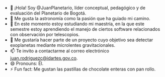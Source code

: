 - 👋 ¡Hola! Soy @JuanPlanetario, líder conceptual, pedagógico y de evaluación del Planetario de Bogotá.
- 👀 Me gusta la astronomía como la pasión que ha guiado mi camino. 
- 🌱 En este momento estoy estudiando mi maestría, en la que este semestre estoy aprendiendo el manejo de ciertos software relacionados con observación por telescopios.
- 💞️ Me gustaría hacer parte de un proyecto cuyo objetivo sea detectar exoplanetas mediante microlentes gravitacionales.
- 📫 Te invito a contactarme al correo electrónico juan.rodriguezc@idartes.gov.co.
- 😄 Pronouns: Él.
- ⚡ Fun fact: Me gustan las pastillas de chocolate enteras con pan rollo.

<!---
JuanPlanetario/JuanPlanetario is a ✨ special ✨ repository because its `README.md` (this file) appears on your GitHub profile.
You can click the Preview link to take a look at your changes.
--->
